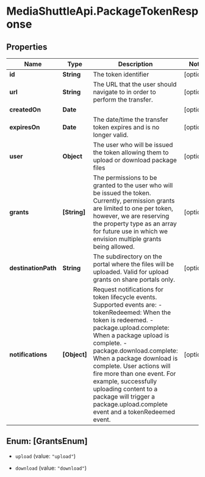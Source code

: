 # MediaShuttleApi.PackageTokenResponse

## Properties
Name | Type | Description | Notes
------------ | ------------- | ------------- | -------------
**id** | **String** | The token identifier | [optional] 
**url** | **String** | The URL that the user should navigate to in order to perform the transfer. | [optional] 
**createdOn** | **Date** |  | [optional] 
**expiresOn** | **Date** | The date/time the transfer token expires and is no longer valid.  | [optional] 
**user** | **Object** | The user who will be issued the token allowing them to upload or download package files  | [optional] 
**grants** | **[String]** | The permissions to be granted to the user who will be issued the token. Currently, permission grants are limited to one per token, however, we are reserving the property type as an array for future use in which we envision multiple grants being allowed.  | [optional] 
**destinationPath** | **String** | The subdirectory on the portal where the files will be uploaded. Valid for upload grants on share portals only.  | [optional] 
**notifications** | **[Object]** | Request notifications for token lifecycle events. Supported events are: - tokenRedeemed: When the token is redeemed. - package.upload.complete: When a package upload is complete. - package.download.complete: When a package download is complete.  User actions will fire more than one event. For example, successfully uploading content to a package will trigger a package.upload.complete event and a tokenRedeemed event.  | [optional] 


<a name="[GrantsEnum]"></a>
## Enum: [GrantsEnum]


* `upload` (value: `"upload"`)

* `download` (value: `"download"`)




